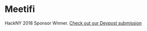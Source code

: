 # Meetifi

HackNY 2018 Sponsor Winner. [Check out our Devpost submission](https://devpost.com/software/meetify-lrbjs9)
